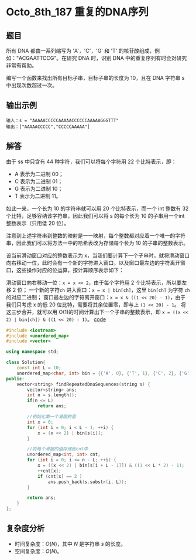 # Octo_8th_187 重复的DNA序列

## 题目

所有 DNA 都由一系列缩写为 'A'，'C'，'G' 和 'T' 的核苷酸组成，例如："ACGAATTCCG"。在研究 DNA 时，识别 DNA 中的重复序列有时会对研究非常有帮助。

编写一个函数来找出所有目标子串，目标子串的长度为 10，且在 DNA 字符串 s 中出现次数超过一次。

## 输出示例

```
输入：s = "AAAAACCCCCAAAAACCCCCCAAAAAGGGTTT"
输出：["AAAAACCCCC","CCCCCAAAAA"]
```

## 解答

由于 ss 中只含有 44 种字符，我们可以将每个字符用 22 个比特表示，即：

- A 表示为二进制 00；
- C 表示为二进制 01；
- G 表示为二进制 10；
- T 表示为二进制  11。

如此一来，一个长为 10 的字符串就可以用 20 个比特表示，而一个 int 整数有 32 个比特，足够容纳该字符串，因此我们可以将 s 的每个长为 10 的子串用一个int 整数表示（只用低 20 位）。

注意到上述字符串到整数的映射是一一映射，每个整数都对应着一个唯一的字符串，因此我们可以将方法一中的哈希表改为存储每个长为 10 的子串的整数表示。

设当前滑动窗口对应的整数表示为 x，当我们要计算下一个子串时，就将滑动窗口向右移动一位，此时会有一个新的字符进入窗口，以及窗口最左边的字符离开窗口，这些操作对应的位运算，按计算顺序表示如下：

滑动窗口向右移动一位：`x = x << 2`，由于每个字符用 2 个比特表示，所以要左移 2 位；
一个新的字符`ch` 进入窗口：`x = x | bin[ch]`，这里 `bin[ch]` 为字符 `ch` 的对应二进制；
窗口最左边的字符离开窗口：`x = x & ((1 << 20) - 1)`，由于我们只考虑 x 的低 20 位比特，需要将其余位置零，即与上 `(1 << 20) - 1`。
将这三步合并，就可以用 O(1)的时间计算出下一个子串的整数表示，即 `x = ((x << 2) | bin[ch]) & ((1 << 20) - 1)`。
[code](https://github.com/Songmg-Nwafu/Leetcode/blob/main/2021_Oct/Oct_8th_187.cpp)

```cpp
#include <iostream>
#include <unordered_map>
#include <vector>

using namespace std;

class Solution{
    const int L = 10;
    unordered_map<char, int> bin = {{'A', 0}, {'T', 1}, {'C', 2}, {'G', 3}};
public:
    vector<string> findRepeatedDnaSequences(string s) {
        vector<string> ans;
        int n = s.length();
        if(n <= L)
            return ans;

        //初始化第一个滑窗的值
        int x = 0;
        for (int i = 0; i < L - 1; ++i) {
            x = (x << 2) | bin[s[i]];
        }

        //将每个滑窗的值存储到cnt中
        unordered_map<int, int> cnt;
        for (int i = 0; i <= n - L; ++i) {
            x = ((x << 2) | bin[s[i + L - 1]]) & ((1 << L * 2) - 1);
            ++cnt[x];
            if (cnt[x] == 2 )
                ans.push_back(s.substr(i, L));
        }

        return ans;
    }
};
```

## 复杂度分析

- 时间复杂度：*O*(*N*)，其中 *N* 是字符串 *s* 的长度。
- 空间复杂度：*O*(*N*)。